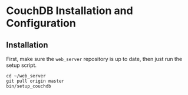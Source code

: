 CouchDB Installation and Configuration
======================================


Installation
------------
First, make sure the `web_server` repository is up to date, then just run the
setup script.

    cd ~/web_server
    git pull origin master
    bin/setup_couchdb

